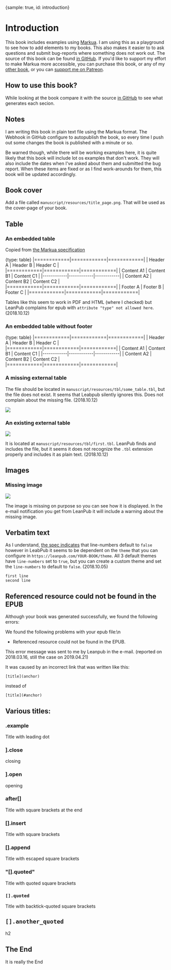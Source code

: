 {sample: true, id: introduction}
# Introduction

This book includes examples using [Markua](https://leanpub.com/markua).
I am using this as a playground to see how to add elements to my books. This also makes it easier to to ask questions and submit bug-reports where something does not work out. The source of this book can be found [in GitHub](https://github.com/szabgab/markua-by-example).
If you'd like to support my effort to make Markua more accessible, you can purchase this book, or any of my [other book](https://leanpub.com/u/szabgab), or you can [support me on Patreon](https://www.patreon.com/szabgab).

## How to use this book?

While looking at the book compare it with the source [in GitHub](https://github.com/szabgab/markua-by-example) to see what generates each secion.


## Notes

I am writing this book in plain text file using the Markua format. The Webhook in GitHub configure to autopublish the book, so every time I push out some changes the book is published with a minute or so.

Be warned though, while there will be working examples here, it is quite likely that this book will include lot os examples that don't work. They will also include the dates when I've asked about them and submitted the bug report. When these items are fixed or as I find work-arounds for them, this book will be updated accordingly.

## Book cover

Add a file called `manuscript/resources/title_page.png`. That will be used as the cover-page of your book.

## Table

### An embedded table

Copied from [the Markua specification](https://leanpub.com/markua/read#tables)

{type: table}
|============|============|============|
| Header A   | Header B   | Header C   |
|============|============|============|
| Content A1 | Content B1 | Content C1 |
|------------|------------|------------|
| Content A2 | Content B2 | Content C2 |
|============|============|============|
| Footer A   | Footer B   | Footer C   |
|============|============|============|

Tables like this seem to work in PDF and HTML (where I checked) but LeanPub complains for epub with `attribute "type" not allowed here`. (2018.10.12)

### An embedded table without footer

{type: table}
|============|============|============|
| Header A   | Header B   | Header C   |
|============|============|============|
| Content A1 | Content B1 | Content C1 |
|------------|------------|------------|
| Content A2 | Content B2 | Content C2 |
|============|============|============|

### A missing external table

The file should be located in `manuscript/resources/tbl/some_table.tbl`, but the file does not exist. It seems that Leabpub silently ignores this. Does not complain about the missing file. (2018.10.12)

![](tbl/some_table.tbl)

### An existing external table

![](tbl/first.tbl)

It is located at `manuscript/resources/tbl/first.tbl`. LeanPub finds and includes the file, but it seems it does not recognize the `.tbl` extension properly and includes it as plain text. (2018.10.12)

## Images

### Missing image

![](img/some_image.png)

The image is missing on purpose so you can see how it is displayed. In the e-mail notification you get from LeanPub it will include a warning about the missing image.

## Verbatim text

As I understand, [the spec indicates](https://leanpub.com/markua/read#code) that line-numbers default to `false` however in LeabPub it seems to be dependent on the `theme` that you can configure in `https://leanpub.com/YOUR-BOOK/theme`. All 3 default themes have `line-numbers` set to `true`, but you can create a custom theme and set the `line-numbers` to default to `false`. (2018.10.05)

```
first line
second line
```

## Referenced resource could not be found in the EPUB

Although your book was generated successfully, we found the following errors:

We found the following problems with your epub file:\n
- Referenced resource could not be found in the EPUB.

This error message was sent to me by Leanpub in the e-mail. (reported on 2018.03.16, still the case on 2019.04.21)

It was caused by an incorrect link that was written like this:

```
[title](anchor)
```

instead of

```
[title](#anchor)
```
## Various titles:

### .example

Title with leading dot

### ].close

closing

### ].open

opening

### after[]

Title with square brackets at the end


### [].insert

Title with square brackets


### \[\].append

Title with escaped square brackets

### "[].quoted"

Title with quoted square brackets

### `[].quoted`

Title with backtick-quoted square brackets

## `[].another_quoted`

h2

## The End

It is really the End
